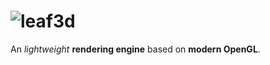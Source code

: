 ![leaf3d](http://leaf3d.github.io/website/images/logo.png "leaf3d")
===============================================================================

An *lightweight* **rendering engine** based on **modern OpenGL**.
